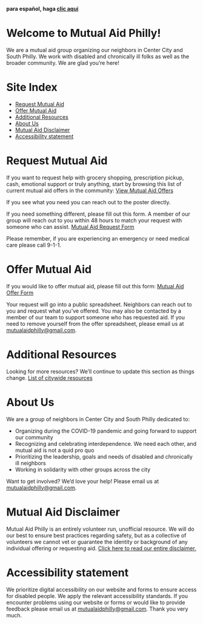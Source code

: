 ﻿---
need: "I need aid!"
offer: "I can offer aid"
---

**para español, haga [clic aquí](/es)**

# Welcome to Mutual Aid Philly!


We are a mutual aid group organizing our neighbors in Center City and South Philly. We work with disabled and chronically ill folks as well as the broader community. We are glad you’re here!

# Site Index

* [Request Mutual Aid](#request-mutual-aid)
* [Offer Mutual Aid](#offer-mutual-aid)
* [Additional Resources](#additional-resources)
* [About Us](#about-us)
* [Mutual Aid Disclaimer](#mutual-aid-disclaimer)
* [Accessibility statement](#accessibility-statement)


# Request Mutual Aid
If you want to request help with grocery shopping, prescription pickup, cash, emotional support or truly anything, start by browsing this list of current mutual aid offers in the community:
[View Mutual Aid Offers](https://docs.google.com/spreadsheets/d/1gv1okU0IcBXG3bhrhHqlufegzv3S8evyhcjBQ4OgI0A/edit?usp=sharing)

If you see what you need you can reach out to the poster directly.

If you need something different, please fill out this form. A member of our group will reach out to you within 48 hours to match your request with someone who can assist. [Mutual Aid Request Form](https://www.google.com/url?q=https://docs.google.com/forms/d/e/1FAIpQLSfbvHjJpfqn8GylNE1bYaqvSRLQq6UA26MU6KemRMR7a7I4Hg/viewform?usp%3Dsf_link&sa=D&ust=1586378619684000&usg=AFQjCNFYMGO8UYO30PR0E7iJD08VeQ5lug)

Please remember, if you are experiencing an emergency or need medical care please call 9-1-1.

# Offer Mutual Aid
If you would like to offer mutual aid, please fill out this form: [Mutual Aid Offer Form](https://www.google.com/url?q=https://docs.google.com/forms/d/e/1FAIpQLScV0XL3JDfwL3nVfw5Y0UujFypWE6dkbCyyQpPqj5KD4HVDYA/viewform?usp%3Dsf_link&sa=D&ust=1586378619685000&usg=AFQjCNGMQpoxl74d-Efirqjyc2ngDEMDxA)

Your request will go into a public spreadsheet. Neighbors can reach out to you and request what you’ve offered. You may also be contacted by a member of our team to support someone who has requested aid. If you need to remove yourself from the offer spreadsheet, please email us at mutualaidphilly@gmail.com.

# Additional Resources
Looking for more resources? We’ll continue to update this section as things change.
[List of citywide resources](https://docs.google.com/document/d/12XvgMzAK7nZkgG5PIJGShFvsNuIzszLDu8U5u1JnmZ8/edit?usp=sharing)


# About Us

We are a group of neighbors in Center City and South Philly dedicated to:

* Organizing during the COVID-19 pandemic and going forward to support our community
* Recognizing and celebrating interdependence. We need each other, and mutual aid is not a quid pro quo
* Prioritizing the leadership, goals and needs of disabled and chronically ill neighbors
* Working in solidarity with other groups across the city


Want to get involved? We’d love your help! Please email us at mutualaidphilly@gmail.com.


# Mutual Aid Disclaimer

Mutual Aid Philly is an entirely volunteer run, unofficial resource. We will do our best to ensure best practices regarding safety, but as a collective of volunteers we cannot vet or guarantee the identity or background of any individual offering or requesting aid. [Click here to read our entire disclaimer.](https://www.google.com/url?q=https://docs.google.com/forms/d/e/1FAIpQLScV0XL3JDfwL3nVfw5Y0UujFypWE6dkbCyyQpPqj5KD4HVDYA/viewform?usp%3Dsf_link&sa=D&ust=1586378619685000&usg=AFQjCNGMQpoxl74d-Efirqjyc2ngDEMDxA)


# Accessibility statement

We prioritize digital accessibility on our website and forms to ensure access for disabled people. We apply the relevant accessibility standards. If you encounter problems using our website or forms or would like to provide feedback please email us at mutualaidphilly@gmail.com. Thank you very much.
